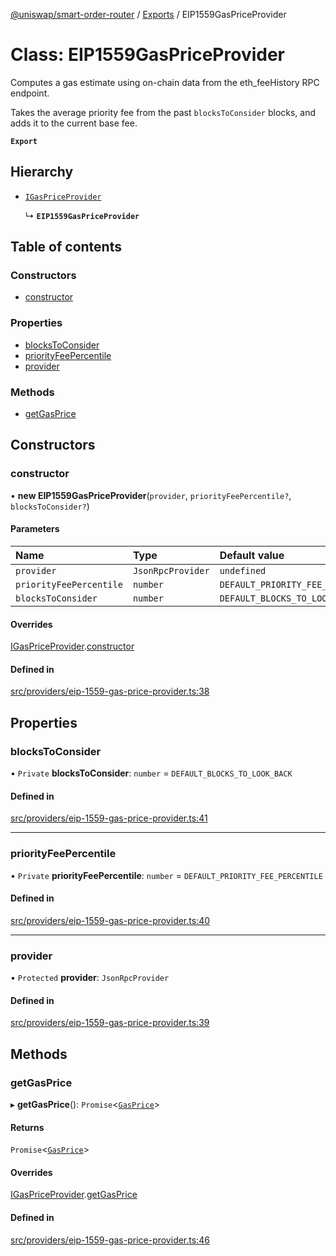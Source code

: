 [@uniswap/smart-order-router](../README.md) / [Exports](../modules.md) / EIP1559GasPriceProvider

# Class: EIP1559GasPriceProvider

Computes a gas estimate using on-chain data from the eth_feeHistory RPC endpoint.

Takes the average priority fee from the past `blocksToConsider` blocks, and adds it
to the current base fee.

**`Export`**

## Hierarchy

- [`IGasPriceProvider`](IGasPriceProvider.md)

  ↳ **`EIP1559GasPriceProvider`**

## Table of contents

### Constructors

- [constructor](EIP1559GasPriceProvider.md#constructor)

### Properties

- [blocksToConsider](EIP1559GasPriceProvider.md#blockstoconsider)
- [priorityFeePercentile](EIP1559GasPriceProvider.md#priorityfeepercentile)
- [provider](EIP1559GasPriceProvider.md#provider)

### Methods

- [getGasPrice](EIP1559GasPriceProvider.md#getgasprice)

## Constructors

### constructor

• **new EIP1559GasPriceProvider**(`provider`, `priorityFeePercentile?`, `blocksToConsider?`)

#### Parameters

| Name | Type | Default value |
| :------ | :------ | :------ |
| `provider` | `JsonRpcProvider` | `undefined` |
| `priorityFeePercentile` | `number` | `DEFAULT_PRIORITY_FEE_PERCENTILE` |
| `blocksToConsider` | `number` | `DEFAULT_BLOCKS_TO_LOOK_BACK` |

#### Overrides

[IGasPriceProvider](IGasPriceProvider.md).[constructor](IGasPriceProvider.md#constructor)

#### Defined in

[src/providers/eip-1559-gas-price-provider.ts:38](https://github.com/Uniswap/smart-order-router/blob/10190c3/src/providers/eip-1559-gas-price-provider.ts#L38)

## Properties

### blocksToConsider

• `Private` **blocksToConsider**: `number` = `DEFAULT_BLOCKS_TO_LOOK_BACK`

#### Defined in

[src/providers/eip-1559-gas-price-provider.ts:41](https://github.com/Uniswap/smart-order-router/blob/10190c3/src/providers/eip-1559-gas-price-provider.ts#L41)

___

### priorityFeePercentile

• `Private` **priorityFeePercentile**: `number` = `DEFAULT_PRIORITY_FEE_PERCENTILE`

#### Defined in

[src/providers/eip-1559-gas-price-provider.ts:40](https://github.com/Uniswap/smart-order-router/blob/10190c3/src/providers/eip-1559-gas-price-provider.ts#L40)

___

### provider

• `Protected` **provider**: `JsonRpcProvider`

#### Defined in

[src/providers/eip-1559-gas-price-provider.ts:39](https://github.com/Uniswap/smart-order-router/blob/10190c3/src/providers/eip-1559-gas-price-provider.ts#L39)

## Methods

### getGasPrice

▸ **getGasPrice**(): `Promise`<[`GasPrice`](../modules.md#gasprice)\>

#### Returns

`Promise`<[`GasPrice`](../modules.md#gasprice)\>

#### Overrides

[IGasPriceProvider](IGasPriceProvider.md).[getGasPrice](IGasPriceProvider.md#getgasprice)

#### Defined in

[src/providers/eip-1559-gas-price-provider.ts:46](https://github.com/Uniswap/smart-order-router/blob/10190c3/src/providers/eip-1559-gas-price-provider.ts#L46)
